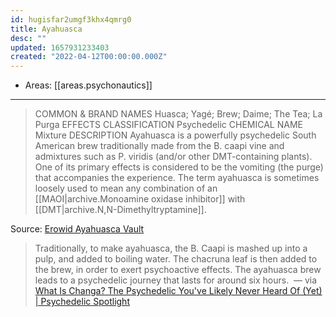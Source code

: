 ```yaml
---
id: hugisfar2umgf3khx4qmrg0
title: Ayahuasca
desc: ""
updated: 1657931233403
created: "2022-04-12T00:00:00.000Z"
---
```


- Areas: [[areas.psychonautics]]

---

> COMMON & BRAND NAMES Huasca; Yagé; Brew; Daime; The Tea; La Purga EFFECTS CLASSIFICATION Psychedelic CHEMICAL NAME Mixture DESCRIPTION Ayahuasca is a powerfully psychedelic South American brew traditionally made from the B. caapi vine and admixtures such as P. viridis (and/or other DMT-containing plants). One of its primary effects is considered to be the vomiting (the purge) that accompanies the experience. The term ayahuasca is sometimes loosely used to mean any combination of an [[MAOI|archive.Monoamine oxidase inhibitor]] with [[DMT|archive.N,N-Dimethyltryptamine]].

Source: [Erowid Ayahuasca Vault](https://www.erowid.org/chemicals/ayahuasca/ayahuasca.shtml)

> Traditionally, to make ayahuasca, the B. Caapi is mashed up into a pulp, and added to boiling water. The chacruna leaf is then added to the brew, in order to exert psychoactive effects. The ayahuasca brew leads to a psychedelic journey that lasts for around six hours.  — via [What Is Changa? The Psychedelic You've Likely Never Heard Of (Yet) | Psychedelic Spotlight](https://psychedelicspotlight.com/what-is-changa/)
